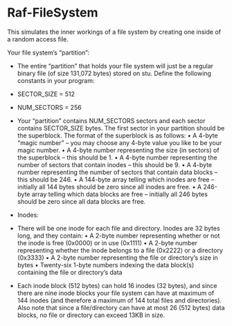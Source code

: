 # Raf-FileSystem
This simulates the inner workings of a file system by creating one inside of a random access file.


Your file system’s “partition”:

- The entire “partition” that holds your file system will just be a regular binary file (of size 131,072 bytes) stored on stu. Define the following constants in your program:
- SECTOR_SIZE = 512 
- NUM_SECTORS = 256

- Your “partition” contains NUM_SECTORS sectors and each sector contains SECTOR_SIZE bytes. The first sector in your partition should be the superblock. The format of the superblock is as follows:
• A 4-byte “magic number” – you may choose any 4-byte value you like to be your magic number.
• A 4-byte number representing the size (in sectors) of the superblock – this should be 1.
• A 4-byte number representing the number of sectors that contain inodes – this should be 9.
• A 4-byte number representing the number of sectors that contain data blocks – this should be 246.
• A 144-byte array telling which inodes are free – initially all 144 bytes should be zero since all inodes are free.
• A 246-byte array telling which data blocks are free – initially all 246 bytes should be zero since all data blocks are free.

- Inodes:
- There will be one inode for each file and directory. Inodes are 32 bytes long, and they contain:
• A 2-byte number representing whether or not the inode is free (0x0000) or in use (0x1111)
• A 2-byte number representing whether the inode belongs to a file (0x2222) or a directory (0x3333)
• A 2-byte number representing the file or directory’s size in bytes
• Twenty-six 1-byte numbers indexing the data block(s) containing the file or
directory’s data

- Each inode block (512 bytes) can hold 16 inodes (32 bytes), and since there are nine inode blocks your file system can have at maximum of 144 inodes (and therefore a maximum of 144 total files and directories). Also note that since a file/directory can have at most 26 (512 bytes) data blocks, no file or directory can exceed 13KB in size.
